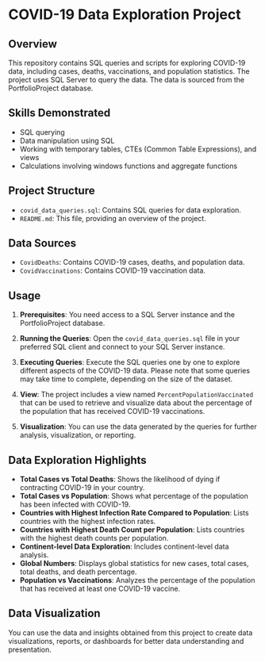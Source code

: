 # COVID-19 Data Exploration Project 

## Overview 

This repository contains SQL queries and scripts for exploring COVID-19 data, including cases, deaths, vaccinations, and population statistics. The project uses SQL Server to query the data. The data is sourced from the PortfolioProject database.

## Skills Demonstrated

- SQL querying
- Data manipulation using SQL
- Working with temporary tables, CTEs (Common Table Expressions), and views
- Calculations involving windows functions and aggregate functions

## Project Structure

- `covid_data_queries.sql`: Contains SQL queries for data exploration.
- `README.md`: This file, providing an overview of the project.

## Data Sources

- `CovidDeaths`: Contains COVID-19 cases, deaths, and population data.
- `CovidVaccinations`: Contains COVID-19 vaccination data.

## Usage

1. **Prerequisites**: You need access to a SQL Server instance and the PortfolioProject database.

2. **Running the Queries**: Open the `covid_data_queries.sql` file in your preferred SQL client and connect to your SQL Server instance.

3. **Executing Queries**: Execute the SQL queries one by one to explore different aspects of the COVID-19 data. Please note that some queries may take time to complete, depending on the size of the dataset.

4. **View**: The project includes a view named `PercentPopulationVaccinated` that can be used to retrieve and visualize data about the percentage of the population that has received COVID-19 vaccinations.

5. **Visualization**: You can use the data generated by the queries for further analysis, visualization, or reporting.

## Data Exploration Highlights

- **Total Cases vs Total Deaths**: Shows the likelihood of dying if contracting COVID-19 in your country.
- **Total Cases vs Population**: Shows what percentage of the population has been infected with COVID-19.
- **Countries with Highest Infection Rate Compared to Population**: Lists countries with the highest infection rates.
- **Countries with Highest Death Count per Population**: Lists countries with the highest death counts per population.
- **Continent-level Data Exploration**: Includes continent-level data analysis.
- **Global Numbers**: Displays global statistics for new cases, total cases, total deaths, and death percentage.
- **Population vs Vaccinations**: Analyzes the percentage of the population that has received at least one COVID-19 vaccine.

## Data Visualization

You can use the data and insights obtained from this project to create data visualizations, reports, or dashboards for better data understanding and presentation.


